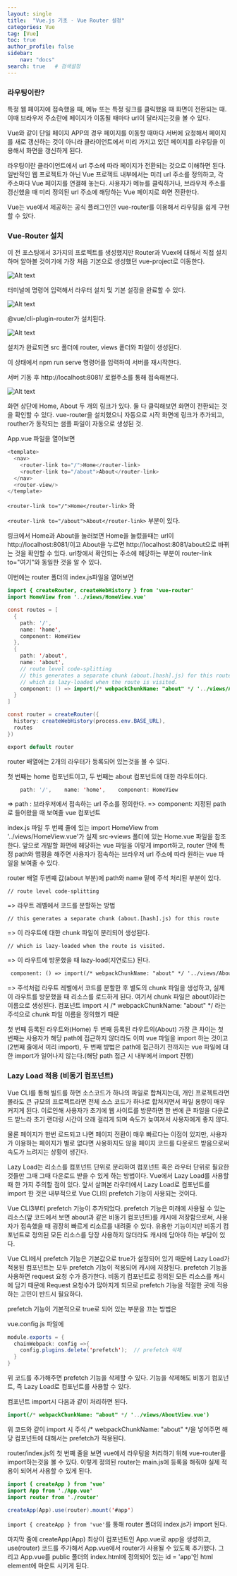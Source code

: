 ```yaml
---
layout: single
title:  "Vue.js 기초 - Vue Router 설정"
categories: Vue
tag: [Vue]
toc: true
author_profile: false
sidebar:
    nav: "docs"
search: true   # 검색설정
---
```



### 라우팅이란?

특정 웹 페이지에 접속했을 때, 메뉴 또는 특정 링크를 클릭했을 때 화면이 전환되는 때.
이때 브라우저 주소란에 페이지가 이동될 때마다 url이 달라지는것을 볼 수 있다.

Vue와 같이 단일 페이지 APP의 경우 페이지를 이동할 때마다 서버에 요청해서 페이지를 새로 갱신하는 것이 아니라 클라이언트에서 미리 가지고 있던 페이지를 라우팅을 이용해서 화면을 갱신하게 된다.

라우팅이란 클라이언트에서 url 주소에 따라 페이지가 전환되는 것으로 이해하면 된다. 
일반적인 웹 프로젝트가 아닌 Vue 프로젝트 내부에서는 미리 url 주소를 정의하고, 각 주소마다 Vue 페이지를 연결해 놓는다.
사용자가 메뉴를 클릭하거나, 브라우저 주소를 갱신했을 때 미리 정의된 url 주소에 해당하는 Vue 페이지로 화면 전환한다.

Vue는 vue에서 제공하는 공식 플러그인인 vue-router를 이용해서 라우팅을 쉽게 구현할 수 있다.


### Vue-Router 설치

이 전 포스팅에서 3가지의 프로젝트를 생성했지만 Router과 Vuex에 대해서 직접 설치하며 알아볼 것이기에 가장 처음 기본으로 생성했던 vue-project로 이동한다.


![Alt text](/assets/images/라우터생성.png)

터미널에 명령어 입력해서 라우터 설치 및 기본 설정을 완료할 수 있다.

![Alt text](/assets/images/라우터히스토리.png)

@vue/cli-plugin-router가 설치된다.

![Alt text](/assets/images/라우터src.png)

설치가 완료되면 src 폴더에 router, views 퐅더와 파일이 생성된다.

이 상태에서 npm run serve 명령어를 입력하여 서버를 재시작한다.

서버 기동 후 http://localhost:8081/ 로컬주소를 통해 접속해본다.


![Alt text](/assets/images/vue화면2.png)

화면 상단에 Home, About 두 개의 링크가 있다.  둘 다 클릭해보면 화면이 전환되는 것을 확인할 수 있다.
vue-router을 설치했으니 자동으로 시작 화면에 링크가 추가되고, routher가 동작되는 샘플 파일이 자동으로 생성된 것. 


App.vue 파일을 열어보면


```java
<template>
  <nav>
    <router-link to="/">Home</router-link>
    <router-link to="/about">About</router-link>
  </nav>
  <router-view/>
</template>
```

`<router-link to="/">Home</router-link>` 와

`<router-link to="/about">About</router-link>` 부분이 있다.

링크에서 Home과 About을 눌러보면 Home을 눌렀을때는 url이 http://localhost:8081/이고
About을 누르면 http://localhost:8081/about으로 바뀌는 것을 확인할 수 있다. url창에서 확인되는 주소에 해당하는 부분이 router-link to="여기"와 동일한 것을 알 수 있다.


이번에는 router 폴더의 index.js파일을 열어보면

```java
import { createRouter, createWebHistory } from 'vue-router'
import HomeView from '../views/HomeView.vue'

const routes = [
  {
    path: '/',
    name: 'home',
    component: HomeView
  },
  {
    path: '/about',
    name: 'about',
    // route level code-splitting
    // this generates a separate chunk (about.[hash].js) for this route
    // which is lazy-loaded when the route is visited.
    component: () => import(/* webpackChunkName: "about" */ '../views/AboutView.vue')
  }
]

const router = createRouter({
  history: createWebHistory(process.env.BASE_URL),
  routes
})

export default router
```
router 배열에는 2개의 라우터가 등록되어 있는것을 볼 수 있다.

첫 번째는 home 컴포넌트이고, 두 번째는 about 컴포넌트에 대한 라우트이다.

```java
    path: '/',    name: 'home',    component: HomeView
```
=> path : 브라우저에서 접속하는 url 주소를 정의한다.
=> component: 지정된 path로 들어왔을 때 보여줄 vue 컴포넌트


index.js 파일 두 번쨰 줄에 있는 import HomeView from '../views/HomeView.vue'가 실제 src->views 폴더에 있는 Home.vue 파일을 참조한다.
앞으로 개발할 화면에 해당하는 vue 파일을 이렇게 import하고, router 안에 특정 path와 맵핑을 해주면 사용자가 접속하는 브라우저 url 주소에 따라 원하는 vue 파일을 보여줄 수 있다.

router 배열 두번쨰 값(about 부분)에 path와 name 밑에 주석 처리된 부분이 있다.

```
// route level code-splitting
```
=> 라우트 레벨에서 코드를 분할하는 방법
```
// this generates a separate chunk (about.[hash].js) for this route
```
=> 이 라우트에 대한 chunk 파일이 분리되어 생성된다.
```
// which is lazy-loaded when the route is visited.
```
=> 이 라우트에 방문했을 때 lazy-load(지연로드) 된다.

```html
 component: () => import(/* webpackChunkName: "about" */ '../views/AboutView.vue')
```
=> 주석처럼 라우트 레벨에서 코드를 분할한 후 별도의 chunk 파일을 생성하고, 실제 이 라우트를 방문했을 때 리소스를 로드하게 된다.
여기서 chunk 파일은 about이라는 이름으로 생성된다. 컴포넌트 import 시 /* webpackChunkName: "about" */ 라는 주석으로 chunk 파일 이름을 정의했기 때문

첫 번째 등록된 라우트와(Home) 두 번째 등록된 라우트의(About) 가장 큰 차이는 첫 번째는 사용자가 해당 path에 접근하지 않더라도 이미 vue 파일을 import 하는 것이고(2번째 줄에서 미리 import), 두 번째 방법은 path에 접근하기 전까지는 vue 파일에 대한 import가 일어나지 않는다.(해당 path 접근 시 내부에서 import 진행)


### Lazy Load 적용 (비동기 컴포넌트)

Vue CLI를 통해 빌드를 하면 소스코드가 하나의 파일로 합쳐지는데, 개인 프로젝트라면 몰라도 큰 규모의 프로젝트라면 전체 소스 코드가 하나로 합쳐지면서 파일 용량이 매우 커지게 된다.
이로인해 사용자가 초기에 웹 사이트를 방문하면 한 번에 큰 파일을 다운로드 받느라 초기 랜더링 시간이 오래 걸리게 되며 속도가 늦여져서 사용자에게 좋지 않다.

물론 페이지가 한번 로드되고 나면 페이지 전환이 매우 빠르다는 이점이 있지만, 사용자가 이용하는 페이지가 별로 없다면 사용하지도 않을 페이지 코드를 다운로드 받음으로써 속도가 느려지는 상황이 생긴다.

Lazy Load는 리소스를 컴포넌트 단위로 분리하여 컴포넌트 혹은 라우터 단위로 필요한 것들만 그때 그때 다운로드 받을 수 있게 하는 방법이다. 
Vue에서 Lazy Load를 사용할 때 한 가지 주의할 점이 있다. 앞서 살펴본 라우터에서 Lazy Load로 컴포넌트를 import 한 것은 내부적으로 Vue CLI의 prefetch 기능이 사용되는 것이다.

Vue CLI3부터 prefetch 기능이 추가되었다. prefetch 기능은 미래에 사용될 수 있는 리소스(앞 코드에서 보면 about과 같은 비동기 컴포넌트)를 캐시에 저장함으로써, 사용자가 접속했을 때 굉장히 빠르게 리소르를 내려줄 수 있다. 유용한 기능이지만 비동기 컴포넌트로 정의된 모든 리소스를 당장 사용하지 않더라도 캐시에 담아야 하는 부담이 있다.

Vue CLI에서 prefetch 기능은 기본값으로 true가 설정되어 있기 때문에 Lazy Load가 적용된 컴포넌트는 모두 prefetch 기능이 적용되어 캐시에 저장된다. 
prefetch 기능을 사용하면 request 요청 수가 증가한다. 비동기 컴포넌트로 정의된 모든 리소스를 캐시에 담기 때문에 Request 요청수가 많아지게 되므로 prefetch 기능을 적절한 곳에 적용하는 고민이 반드시 필요하다.

prefetch 기능이 기본적으로 true로 되어 있는 부분을 끄는 방법은

vue.config.js 파일에

```java
module.exports = {
  chainWebpack: config =>{
    config.plugins.delete('prefetch');  // prefetch 삭제
  }
}
```

위 코드를 추가해주면 prefetch 기능을 삭제할 수 있다. 기능을 삭제해도 비동기 컴포넌트, 즉 Lazy Load로 컴포넌트를 사용할 수 있다.

컴포넌트 import시 다음과 같이 처리하면 된다.

```java
import(/* webpackChunkName: "about" */ '../views/AboutView.vue')
```
위 코드와 같이 import 시 주석 /* webpackChunkName: "about" */을 넣어주면 해당 컴포넌트에 대해서는 prefetch가 적용된다. 




router/index.js의 첫 번째 줄을 보면 vue에서 라우팅을 처리하기 위해 vue-router를 import하는것을 볼 수 있다.
이렇게 정의된 router는 main.js에 등록을 해줘야 실제 적용이 되어서 사용할 수 있게 된다.

```java
import { createApp } from 'vue'
import App from './App.vue'
import router from './router'

createApp(App).use(router).mount('#app')

```
`import { createApp } from 'vue'`를 통해 router 폴더의 index.js가 import 된다.

마지막 줄에 createApp(App) 최상이 컴포넌트인 App.vue로 app을 생성하고, use(router) 코드를 주가해서 App.vue에서 router가 사용될 수 있도록 추가했다. 그리고 App.vue를 public 폴더의 index.html에 정의되어 있는 id = 'app'인 html element에 마운트 시키게 된다.
